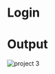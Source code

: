 # Login
# Output
![project 3](https://github.com/Syyednaila535/Login/assets/130342468/805caf7e-a7a0-46ac-9ec3-4f24e7a10f7e)
